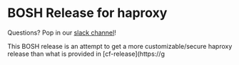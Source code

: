 BOSH Release for haproxy
===========================

Questions? Pop in our [slack channel](https://cloudfoundry.slack.com/messages/haproxy-boshrelease/)!

This BOSH release is an attempt to get a more customizable/secure haproxy release than what
is provided in [cf-release](https://g